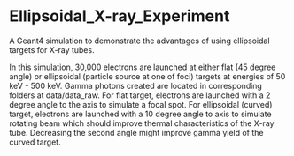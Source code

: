 # Ellipsoidal_X-ray_Experiment
A Geant4 simulation to demonstrate the advantages of using ellipsoidal targets for X-ray tubes.

In this simulation, 30,000 electrons are launched at either flat (45 degree angle) or ellipsoidal (particle source at one of foci) targets at energies of 50 keV - 500 keV.
Gamma photons created are located in corresponding folders at data/data_raw. For flat target, electrons are launched with a 2 degree angle to the axis to simulate a focal spot.
For ellipsoidal (curved) target, electrons are launched with a 10 degree angle to axis to simulate rotating beam which should improve thermal characteristics of the X-ray tube.
Decreasing the second angle might improve gamma yield of the curved target.
